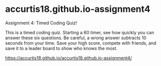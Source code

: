 # accurtis18.github.io-assignment4
Assignment 4: Timed Coding Quiz!

This is a timed coding quiz. Starting a 60 timer, see how quickly you can answer these six questions. Be careful, a wrong answer subtracts 10 seconds from your time. Save your high score, compete with friends, and save it to a leader board to show who knows the most.

https://accurtis18.github.io/accurtis18.github.io-assignment4/
